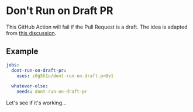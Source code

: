 # Don't Run on Draft PR

This GitHub Action will fail if the Pull Request is a draft. The idea is adapted from [this discussion](https://github.com/orgs/community/discussions/25722#discussioncomment-3248921).

## Example

```yaml
jobs:
  dont-run-on-draft-pr:
    uses: z0gSh1u/dont-run-on-draft-pr@v1

  whatever-else:
    needs: dont-run-on-draft-pr
```

Let's see if it's working...
